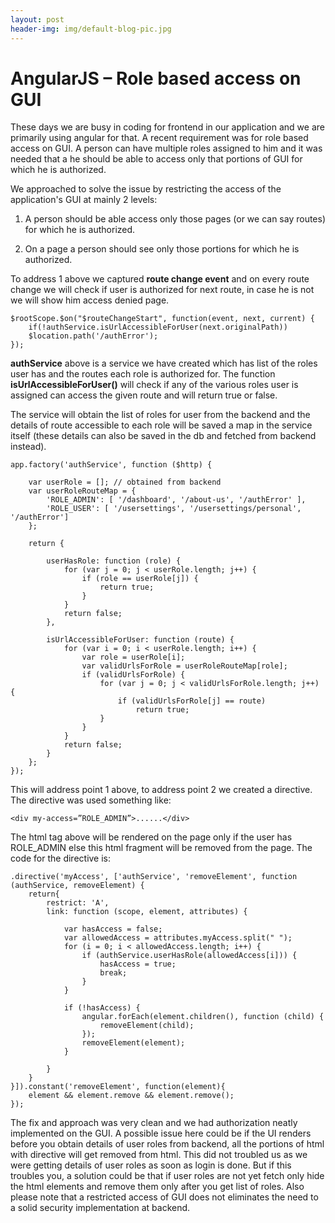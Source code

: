 ```yaml
---
layout: post
header-img: img/default-blog-pic.jpg
---
```


# AngularJS – Role based access on GUI

These days we are busy in coding for frontend in our application and we are primarily using angular for that. A recent requirement was for role based access on GUI. A person can have multiple roles assigned to him and it was needed that a he should be able to access only that portions of GUI for which he is authorized.

We approached to solve the issue by restricting the access of the application's GUI at mainly 2 levels:

  1. A person should be able access only those pages (or we can say routes) for which he is authorized.

  2. On a page a person should see only those portions for which he is authorized.

To address 1 above we captured **route change event** and on every route change we will check if user is authorized for next route, in case he is not we will show him access denied page.
    
    
    $rootScope.$on("$routeChangeStart", function(event, next, current) {
        if(!authService.isUrlAccessibleForUser(next.originalPath))
        $location.path('/authError');
    });

**authService** above is a service we have created which has list of the roles user has and the routes each role is authorized for. The function **isUrlAccessibleForUser()** will check if any of the various roles user is assigned can access the given route and will return true or false.

The service will obtain the list of roles for user from the backend and the details of route accessible to each role will be saved a map in the service itself (these details can also be saved in the db and fetched from backend instead).
    
    
    app.factory('authService', function ($http) {
    
        var userRole = []; // obtained from backend
        var userRoleRouteMap = {
            'ROLE_ADMIN': [ '/dashboard', '/about-us', '/authError' ],
            'ROLE_USER': [ '/usersettings', '/usersettings/personal', '/authError']
        };
    
        return {
    
            userHasRole: function (role) {
                for (var j = 0; j < userRole.length; j++) {
                    if (role == userRole[j]) {
                        return true;
                    }
                }
                return false;
            },
    
            isUrlAccessibleForUser: function (route) {
                for (var i = 0; i < userRole.length; i++) {
                    var role = userRole[i];
                    var validUrlsForRole = userRoleRouteMap[role];
                    if (validUrlsForRole) {
                        for (var j = 0; j < validUrlsForRole.length; j++) {
                            if (validUrlsForRole[j] == route)
                                return true;
                        }
                    }
                }
                return false;
            }
        };
    });

This will address point 1 above, to address point 2 we created a directive. The directive was used something like:
    
    
    <div my-access=”ROLE_ADMIN”>......</div>

The html tag above will be rendered on the page only if the user has ROLE_ADMIN else this html fragment will be removed from the page. The code for the directive is:
    
    
    .directive('myAccess', ['authService', 'removeElement', function (authService, removeElement) {
        return{
            restrict: 'A',
            link: function (scope, element, attributes) {
    
                var hasAccess = false;
                var allowedAccess = attributes.myAccess.split(" ");
                for (i = 0; i < allowedAccess.length; i++) {
                    if (authService.userHasRole(allowedAccess[i])) {
                        hasAccess = true;
                        break;
                    }
                }
    
                if (!hasAccess) {
                    angular.forEach(element.children(), function (child) {
                        removeElement(child);
                    });
                    removeElement(element);
                }
    
            }
        }
    }]).constant('removeElement', function(element){
        element && element.remove && element.remove();
    });

The fix and approach was very clean and we had authorization neatly implemented on the GUI. A possible issue here could be if the UI renders before you obtain details of user roles from backend, all the portions of html with directive will get removed from html. This did not troubled us as we were getting details of user roles as soon as login is done. But if this troubles you, a solution could be that if user roles are not yet fetch only hide the html elements and remove them only after you get list of roles. Also please note that a restricted access of GUI does not eliminates the need to a solid security implementation at backend.